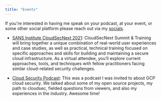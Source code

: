 ```yaml
---
title: "Events"
---
```


If you're interested in having me speak on your podcast, at your event, or some other social platform please reach out via my [socials](../socials).

- [SANS Institute CloudSecNext 2021](https://www.youtube.com/watch?v=jCQTeglIfeI&feature=youtu.be): CloudSecNext Summit & Training will bring together a unique combination of real-world user experiences and case studies, as well as practical, technical training focused on specific approaches and skills for building and maintaining a secure cloud infrastructure. As a virtual attendee, you’ll explore current approaches, tools, and techniques with fellow practitioners facing similar cloud-related security challenges.

- [Cloud Security Podcast](https://www.youtube.com/watch?v=jbqtZlooiJc): This was a podcast I was invited to about GCP cloud security. We talked about some of my open source projects, my path to cloudsec, fielded questions from viewers, and also my experiences in the industry. Awesome time!
